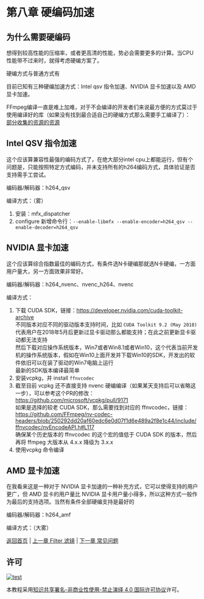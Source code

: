 # 第八章 硬编码加速

## 为什么需要硬编码

想得到较高性能的压缩率，或者更高清的性能，势必会需要更多的计算。当CPU性能带不过来时，就得考虑硬编方案了。

硬编方式与普通方式有

目前已知有三种硬编加速方式：Intel qsv 指令加速、NVIDIA 显卡加速以及 AMD 显卡加速。

FFmpeg编译一直是难上加难，对于不会编译的开发者们来说最方便的方式莫过于使用编译好的库（如果没有找到最合适自己的硬编方式那么需要手工编译了）：  
[部分收集的资源的资源](../assets/build/README.md)

## Intel QSV 指令加速

这个应该算兼容性最强的编码方式了，在绝大部分intel cpu上都能运行，但有个问题是，只能按照特定方式编码，并未支持所有的h264编码方式，具体验证是否支持需手工尝试。

编码器/解码器：h264_qsv

编译方式：（雾）

1. 安装：mfx_dispatcher
2. configure 新增命令行：`--enable-libmfx --enable-encoder=h264_qsv --enable-decoder=h264_qsv`

## NVIDIA 显卡加速

这个应该算综合指数最佳的编码方式，有条件选N卡硬编那就选N卡硬编，一方面用户量大，另一方面效果非常好。

编码器/解码器：h264_nvenc、nvenc_h264、nvenc

编译方式：

1. 下载 CUDA SDK，链接：<https://developer.nvidia.com/cuda-toolkit-archive>  
  不同版本对应不同的驱动版本支持时间，比如 `CUDA Toolkit 9.2 (May 2018)` 代表用户在2018年5月后更新过显卡驱动那么都能支持；在此之前更新显卡驱动都无法支持  
  然后下载对应操作系统版本，Win7或者Win8.1或者Win10，这个代表当前开发机的操作系统版本，假如在Win10上面开发并下载Win10的SDK，开发出的软件依旧可以在装了驱动的Win7电脑上运行  
  最新的SDK版本编译最简单
2. 安装vcpkg，并 install `ffnvcodec`
3. 截至目前 vcpkg 还不直接支持 nvenc 硬编编译（如果某天支持后可以省略这一步），可以参考这个PR的修改：<https://github.com/microsoft/vcpkg/pull/9171>  
  如果是选择的较老 CUDA SDK，那么需要找到对应的 ffnvcodec，链接：<https://github.com/FFmpeg/nv-codec-headers/blob/250292dd20af60edc6e0d07f1d6e489a2f8e1c44/include/ffnvcodec/nvEncodeAPI.h#L117>  
  确保某个历史版本的 ffnvcodec 的这个宏的值低于 CUDA SDK 的版本，然后再将 ffmpeg 大版本从 4.x.x 降级为 3.x.x
4. 使用vcpkg 命令编译

## AMD 显卡加速

在我看来这是一种对于 NVIDIA 显卡加速的一种补充方式，它可以使得支持的用户更广，但 AMD 显卡的用户量比 NVIDIA 显卡用户量小得多，所以这种方式一般作为最后的支持选项。当然有条件全部硬编支持是最好的

编码器/解码器：h264_amf

编译方式：（大雾）

[返回首页](../README.md) | [上一章 Filter 滤镜](./07_filter.md) | [下一章 常见问题](./09_FAQ.md)

## 许可

[![test](https://i.creativecommons.org/l/by-nc-nd/4.0/80x15.png)](http://creativecommons.org/licenses/by-nc-nd/4.0/)

本教程采用[知识共享署名-非商业性使用-禁止演绎 4.0 国际许可协议](http://creativecommons.org/licenses/by-nc-nd/4.0/)许可。
